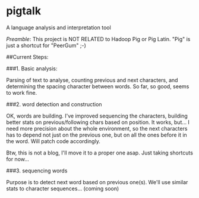 pigtalk
=======

A language analysis and interpretation tool

*Preamble*: This project is NOT RELATED to Hadoop Pig or Pig Latin. "Pig" is just a shortcut for "PeerGum" ;-)

##Current Steps:

###1. Basic analysis:

Parsing of text to analyse, counting previous and next characters, and determining the spacing character between words.
So far, so good, seems to work fine.

###2. word detection and construction

OK, words are building. I've improved sequencing the characters, building better stats on previous/following chars based on position. It works, but... I need more precision about the whole environment, so the next characters has to depend not just on the previous one, but on all the ones before it in the word. Will patch code accordingly.

Btw, this is not a blog, I'll move it to a proper one asap. Just taking shortcuts for now...

###3. sequencing words

Purpose is to detect next word based on previous one(s). We'll use similar stats to character sequences... (coming soon)